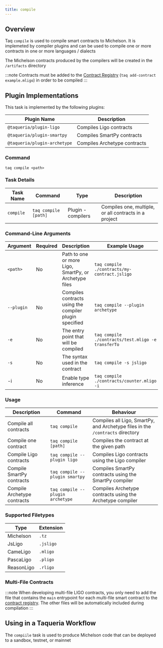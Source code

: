 ```yaml
---
title: compile
---
```


## Overview

Taq `compile` is used to compile smart contracts to Michelson. It is implemeted by compiler plugins and can be used to compile one or more contracts in one or more languages / dialects

The Michelson contracts produced by the compilers will be created in the `/artifacts` directory

:::note
Contracts must be added to the [Contract Registry](/docs/tasks/add-contract) (`taq add-contract example.mligo`) in order to be compiled
:::

## Plugin Implementations

This task is implemented by the following plugins:

| Plugin Name                  | Description                       |
| ---------------------------- | --------------------------------- |
| `@taqueria/plugin-ligo`      | Compiles Ligo contracts           |
| `@taqueria/plugin-smartpy`   | Compiles SmartPy contracts        |
| `@taqueria/plugin-archetype` | Compiles Archetype contracts      |

### Command

```shell
taq compile <path> 
```

### Task Details

| Task Name      | Command                       | Type                | Description                                           | 
| -------------- | ----------------------------- | ------------------- | ----------------------------------------------------- |
| `compile`      | `taq compile [path]`          | Plugin - compilers  | Compiles one, multiple, or all contracts in a project |

### Command-Line Arguments

| Argument     | Required | Description                                            | Example Usage                                         |
| ------------ | -------- | ------------------------------------------------------ | ----------------------------------------------------- |
| `<path>`     | No       | Path to one or more Ligo, SmartPy, or Archetype files  | `taq compile ./contracts/my-contract.jsligo`          |
| `--plugin`   | No       | Compiles contracts using the compiler plugin specified | `taq compile --plugin archetype`                      |
|  `-e`        | No       | The entry point that will be compiled                  | `taq compile ./contracts/test.mligo -e transferTo`    |
|  `-s`        | No       | The syntax used in the contract                        | `taq compile -s jsligo`                               |      
|  -i          | No       | Enable type inference                                  | `taq compile ./contracts/counter.mligo -i`            |  

### Usage

| Description                 | Command                            | Behaviour                                                                     |
| --------------------------- | ---------------------------------- | ----------------------------------------------------------------------------- |
| Compile all contracts       | `taq compile`                      | Compiles all Ligo, SmartPy, and Archetype files in the `/contracts` directory |
| Compile one contract        | `taq compile [path]`               | Compiles the contract at the given path                                       |
| Compile Ligo contracts      | `taq compile --plugin ligo`        | Compiles Ligo contracts using the Ligo compiler                               |
| Compile SmartPy contracts   | `taq compile --plugin smartpy`     | Compiles SmartPy contracts using the SmartPy compiler                         |
| Compile Archetype contracts | `taq compile --plugin archetype`   | Compiles Archetype contracts using the Archetype compiler                     |
 
### Supported Filetypes

| Type             | Extension  |
| ---------------- | ---------- |
| Michelson        | `.tz`      |
| JsLigo           | `.jsligo`  |
| CameLigo         | `.mligo`   |
| PascaLigo        | `.pligo`   |     
| ReasonLigo       | `.rligo`   |

### Multi-File Contracts

:::note
When developing multi-file LIGO contracts, you only need to add the file that contains the `main` entrypoint for each multi-file smart contract to the [contract registry](/docs/tasks/add-contract). The other files will be automatically included during compilation
:::

## Using in a Taqueria Workflow

The `compiile` task is used to produce Michelson code that can be deployed to a sandbox, testnet, or mainnet 

